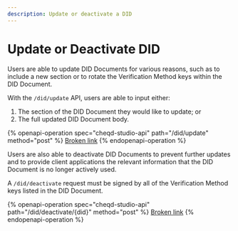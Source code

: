 ```yaml
---
description: Update or deactivate a DID
---
```


# Update or Deactivate DID

Users are able to update DID Documents for various reasons, such as to include a new section or to rotate the Verification Method keys within the DID Document.&#x20;

With the `/did/update` API, users are able to input either:

1. &#x20;The section of the DID Document they would like to update; or
2. The full updated DID Document body.

{% openapi-operation spec="cheqd-studio-api" path="/did/update" method="post" %}
[Broken link](broken-reference)
{% endopenapi-operation %}

Users are also able to deactivate DID Documents to prevent further updates and to provide client applications the relevant information that the DID Document is no longer actively used.&#x20;

A `/did/deactivate` request must be signed by all of the Verification Method keys listed in the DID Document.&#x20;

{% openapi-operation spec="cheqd-studio-api" path="/did/deactivate/{did}" method="post" %}
[Broken link](broken-reference)
{% endopenapi-operation %}
